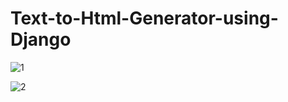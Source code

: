# Text-to-Html-Generator-using-Django



![1](https://user-images.githubusercontent.com/46940879/122605235-165be300-d06f-11eb-9d87-26ede778278a.png)








![2](https://user-images.githubusercontent.com/46940879/122605318-312e5780-d06f-11eb-9bb2-0906f2ac021b.png)



